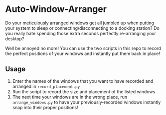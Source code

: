 # Auto-Window-Arranger

Do your meticulously arranged windows get all jumbled up when putting your system to sleep or connecting/disconnecting to a docking station? Do you really hate spending those extra seconds perfectly re-arranging your desktop?

Well be annoyed no more! You can use the two scripts in this repo to record the perfect positions of your windows and instantly put them back in place!

## Usage
1. Enter the names of the windows that you want to have recorded and arranged in `record_placement.py`
2. Run the script to record the size and placement of the listed windows 
3. The next time your windows are in the wrong place, run `arrange_windows.py` to have your previously-recorded windows instantly snap into their proper positions!